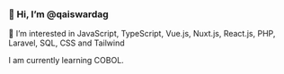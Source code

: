 ### 👋 Hi, I’m @qaiswardag

👀 I’m interested in JavaScript, TypeScript, Vue.js, Nuxt.js, React.js, PHP, Laravel, SQL, CSS and Tailwind

I am currently learning COBOL.
